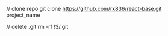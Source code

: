   // clone repo
  git clone https://github.com/rx836/react-base.git project_name

  // delete .git
  rm -rf !$/.git
